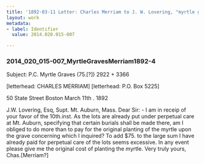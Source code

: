 ```yaml
---
title: '1892-03-11 Letter: Charles Merriam to J. W. Lovering, "myrtle graves," 2014.020.015-007'
layout: work
metadata:
- label: Identifier
  value: 2014.020.015-007

---
```

<div class="pages">
<div id="page-1485728">
<h3><a name="page-1485728">2014_020_015-007_MyrtleGravesMerriam1892-4</a></h3>
<div class="page-content">
<p>Subject: P.C. Myrtle Graves (75.[?])<span class='line-break'> </span>2922<span class='line-break'> </span>+<span class='line-break'> </span>3366</p>
<p>[letterhead: CHARLES MERRIAM]<span class='line-break'> </span>[letterhead: P.O. Box 5225]</p>
<p>50 State Street<span class='line-break'> </span>Boston March 11th . 1892</p>
<p>J.W. Lovering, Esq, Supt. <span class='line-break'> </span>Mt. Auburn, Mass. <span class='line-break'> </span>Dear Sir: - <span class='line-break'> </span>I am in receip of your favor of the 10th.inst.<span class='line-break'> </span>As the lots are already put under perpetual care at Mt. Auburn, speci<span class='line-break'></span>fying that certain burials shall be made there, am I obliged to do <span class='line-break'> </span>more than to pay for the original planting of the myrtle upon the <span class='line-break'> </span>grave concerning which I inquired? To add $75. to the large sum I <span class='line-break'> </span>have already paid for perpetual care of the lots seems excessive. <span class='line-break'> </span>In any event please give me the original cost of planting the myrtle. <span class='line-break'> </span>Very truly yours, <span class='line-break'> </span>Chas.[Merriam?]</p>
</div>
</div>
<br />
</div>
